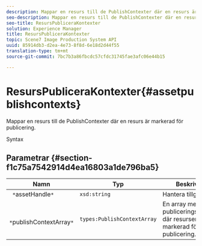 ```yaml
---
description: Mappar en resurs till de PublishContexter där en resurs är markerad för publicering.
seo-description: Mappar en resurs till de PublishContexter där en resurs är markerad för publicering.
seo-title: ResursPubliceraKontexter
solution: Experience Manager
title: ResursPubliceraKontexter
topic: Scene7 Image Production System API
uuid: 85914db3-d2ea-4e73-8f8d-6e18d2d44f55
translation-type: tm+mt
source-git-commit: 7bc7b3a86fbcdc57cfdc31745fae3afc06e44b15

---
```



# ResursPubliceraKontexter{#assetpublishcontexts}

Mappar en resurs till de PublishContexter där en resurs är markerad för publicering.

Syntax

## Parametrar {#section-f1c75a7542914d4ea16803a1de796ba5}

| Namn | Typ | Beskrivning |
|---|---|---|
| ` *`assetHandle`*` | `xsd:string` | Hantera tillgången. |
| ` *`publishContextArray`*` | `types:PublishContextArray` | En array med publiceringskontexter där resursen är markerad för publicering. |

